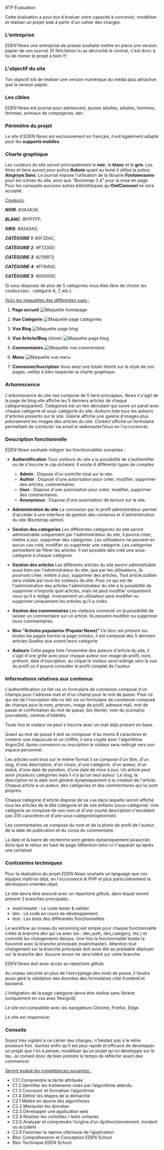 #TP Évaluation

Cette évaluation a pour but d'évaluer votre capacité à concevoir, modéliser et réaliser un projet web à partir d'un cahier des charges.

### L'entreprise
*EDEN News* une entreprise de presse souhaite mettre en place une version papier de son journal. Et félicitation tu as décroché le contrat, c'est donc à toi de mener le projet à bien !!!

### L'objectif du site
Ton objectif est de réaliser une version numérique du média plus attractive que la version papier.

### Les cibles
*EDEN News* est journal pour adolescent, jeunes adultes, adultes, hommes, femmes, animaux de compagnies, dev.

### Périmètre du projet
Le site d'*EDEN News* est exclusivement en français, il est également adapté pour les **supports mobiles**.

###  Charte graphique
Les couleurs du site seront principalement le **noir**, le **blanc** et le **gris**. Les titres et liens auront pour police ***Roboto*** quant au texte il utilise la police ***Alegreya Sans***.
Le journal impose l'utilisation de la librairie ***Fontawesome*** pour les icônes du site, ainsi que *"Bootstrap 3.4"* pour la mise en page. Pour les carousels aucunes autres bibliothèques qu’***OwlCarousel*** ne sera accepté.

<ins>Couleurs:</ins>

***NOIR***: *#3A3A3A;*

***BLANC***: *#FFFFFF;*

***GRIS***: *#A5A5A5;*

***CATÉGORIE 1***: *#5F35AC;*

***CATÉGORIE 2***: *#F72300;*

***CATÉGORIE 3***: *#2196F3;*

***CATÉGORIE 4***: *#FF8400;*

***CATÉGORIE 5***: *#000000;*

Si vous disposez de plus de 5 catégories vous êtes libre de choisir les couleurs(ex : catégorie 6, 7, etc.).

<ins>Voici les maquettes des différentes vues :</ins>
 1. **Page accueil**
  ![Maquette homepage](img/fullpage.png)
   
 2. **Vue Catégorie**
   ![Maquette page catégories](img/fullpage2.png)
    
 3. **Vue Blog**
   ![Maquette page blog](img/fullpage3.png)
    
 4. **Vue Article/Blog** (show)
   ![Maquette page blog](img/fullpage4.png)
    
 5. **Commentaires**
   ![Maquette vue commentaire](img/comments.png)
    
 6. **Menu**
   ![Maquette vue menu](img/menudropdown.png)
    
 7. **Connexion/Inscription**
  Vous avez une totale liberté sur le style de ces pages, veillez à bien respecter la charte graphique.
  
   
### Arborescence
L'arborescence du site sse compose de 5 liens principaux, *News* il s'agit de la page de blog elle affiche les 5 derniers articles de chaque catégories(parent). *Catégories* est un lien déroulant qui ouvre un panel avec chaque catégorie et sous-catégorie du site. *Auteurs* liste tous les auteurs d'articles présents sur le site. *Galerie* affiche une galerie d'images plus précisément les images des articles du site. *Contact* affiche un formulaire permettant de contacter via email le webmaster(Vous en l'occurrence).

### Description fonctionnelle
*EDEN News* souhaite intégrer les fonctionnalités suivantes :
 - **Authentification**
   Tous visiteurs du site a la possibilité de s'authentifier ou de s'inscrire le cas échéant. Il existe 4 différents types de comptes
    - **Admin** : Dispose d'un contrôle total sur le site.
    - **Author** : Dispose d'une autorisation pour créer, modifier, supprimer des articles, commentaires.
    - **User** : Dispose d'une autorisation pour créer, modifier, supprimer des commentaires.
    - **Anonymous** : Dispose d'une autorisation de lecture sur le site.

 
- **Administration du site**
  La connexion par le profil administrateur permet d'accéder à une interface de gestion des contenus et d'administration du site (Bootstrap admin).


 - **Gestion des catégories**
   Les différentes catégories du site seront administrable uniquement par l'administrateur du site, il pourra créer, mettre à jour, supprimer des catégories. Les utilisateurs ne peuvent en aucun cas créé, modifier ou supprimer une catégorie. Les catégories permettent de filtrer les articles. Il est possible dee créé une sous-catégorie à chaque catégorie.

 
 - **Gestion des articles**
   Les différents articles du site seront administrable aussi bien par l'administrateur du site, que par les utilisateurs, ils pourront créer, mettre à jour, supprimer des articles. Tout article publier sera visible par tous les visiteurs du site. Pour ce qui est de l'administration des articles l'administrateur du site a la possibilité de supprimer n'importe quel articles, mais ne peut modifier uniquement ceux qu'il a rédigé. Inversement un utilisateur peut modifier ou supprimer uniquement les articles qu'il a créés.

  
 - **Gestion des commentaires**
  Les visiteurs connecté on la possibilité de laisser un commentaire sur un article. Ils peuvent modifier ou supprimer leurs commentaires.

   
 - **Bloc "Articles populaires (Popular News)"**
  Ce bloc est présent sur toutes les pages hormis la page contact, il est composé des 5 derniers articles Quelles que soient leurs catégorie.

   
 - **Auteurs**
  Cette pages liste l'ensemble des auteurs d'article du site, il s'agit d'une grille avec pour chaque auteur son image de profil, nom, prénom, date d'inscription. au clique le visiteur sera redirigé vers la vue du profil où il pourra consulter le profil complet de l'auteur


### Informations relatives aux contenus
L'authentification ce fait via un formulaire de connexion composé d'un champs pour l'adresse mail et d'un champ pour le mot de passe. Pour ce qui est de l'inscription elle ce fait via un formulaire de connexion composé de champs pour le nom, prénom, image de profil, adresse mail, mot de passe et confirmation du mot de passe, bio (texte), nom du journal(si journaliste), centres d'intérêts.

Toute fois le visiteur ne peut s'inscrire avec un mail déjà présent en base.

Quant au mot de passe il doit se composer d'au moins 8 caractères et contenir une majuscule et un chiffre, il sera crypté avec l'algorithme Argon2id.
Après connexion ou inscription le visiteur sera redirigé vers son espace personnel.

Les articles sont tous sur le même format il se compose d'un titre, d'un slug, d'une description, d'un corps, d'une catégorie, d'un auteur, d'un statut, d'une date de parution, d'une date de mise à jour. Un article peut avoir plusieurs catégories mais il n'a qu'un seul auteur. Le slug, la description et la date sont généré dynamiquement à la création de l'article. Chaque article a un auteur, des catégories et des commentaires qui lui sont propres.

Chaque catégorie d'article dispose de sa vue dans laquelle seront affiché tous les articles de la dite catégorie et de ces enfants (sous-catégorie). Une catégorie se compose de son nom et d'une courte description n'excédant pas 255 caractères et d'une sous-catégorie(optionnel).

Les commentaires se compose du nom et de la photo de profil de l'auteur, de la date de publication et du corps du commentaire.

La date et la barre de recherche sont gérées dynamiquement javascript. Ainsi que le retour en haut de page (Attention celui-ci n'apparait qu'après une certaine)

### Contraintes techniques
Pour la réalisation du projet *EDEN News* souhaite un language que ces équipes maîtrise déjà, en l'occurrence le PHP et plus particulièrement la déclinaison orientée objet.

Le site devra être associé avec un répertoire github, dans lequel seront présent 3 branches principales :
 - main/master : Le code tester & valider.
 - dev : Le code en cours de développement.
 - test : Les tests des différentes fonctionnalités.

Le workflow au niveau du versioning est simple pour chaque fonctionnalité créée la branche *dev* qui va avec (ex : dev_auth, dev_category, etc.) et commité les changements dessus. Une fois la fonctionnalité testée la fusionné avec la branche principale (main/master).
Attention tout changement sur la branche principale doit avoir été au préalable déployer sur la branche dev. Aucune erreur ne sera toléré sur cette branche.

*EDEN News* doit avoir accès au répertoire github.

Au niveau sécurité en plus de l'encryptage des mots de passe, il faudra aussi géré la validation des données des formulaires côté frontend et backend.

L'intégration de la page catégorie devra être réalisé sans libraire (uniquement en css avec flex/grid).

Le site est compatible avec les navigateurs Chrome, Firefox, Edge.

Le site est responsive.

### Conseils
Soyez très vigilant à ce cahier des charges, n'hésitez pas à le relire plusieurs fois. Sachez enfin qu'il est plus rapide et efficace de développer un projet que l'on à penser, modéliser qu'un projet qu'on développe sur le tas. Je conseil donc de bien prendre le temps de réfléchir avant dee commencer.

<ins>Seront évalué les compétences suivantes :</ins>
 - C1.1 Comprendre la tâche attribuée
 - C1.2 Identifier les traitements visés par l’algorithme attendu
 - C1.3 Concevoir et formaliser l’algorithme
 - C1.4 Définir les étapes de la démarche
 - C2.1 Mettre en œuvre des algorithmes
 - C2.2 Manipuler les données
 - C2.3 Développer une application web
 - C2.4 Réaliser les contrôles / tests unitaires
 - C2.5 Analyser et comprendre l’origine d’un dysfonctionnement, incident ou accident
 - C2.6 Favoriser la reprise ultérieure de l’application
 - Bloc Compréhension et Conception EDEN School
 - Bloc Technique EDEN School